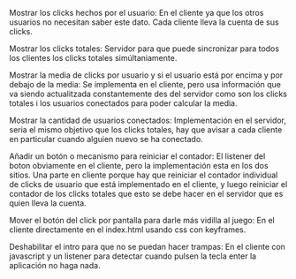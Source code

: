 Mostrar los clicks hechos por el usuario: En el cliente ya que los otros usuarios no necesitan saber este dato. Cada cliente lleva la cuenta de sus clicks.

Mostrar los clicks totales: Servidor para que puede sincronizar para todos los clientes los clicks totales simúltaniamente.

Mostrar la media de clicks por usuario y si el usuario está por encima y por debajo de la media: Se implementa en el cliente, pero usa información que va siendo actualitzada constantemente des del servidor como son los clicks totales i los usuarios conectados para poder calcular la media.

Mostrar la cantidad de usuarios conectados: Implementación en el servidor, seria el mismo objetivo que los clicks totales, hay que avisar a cada cliente en particular cuando alguien nuevo se ha conectado.

Añadir un botón o mecanismo para reiniciar el contador: El listener del boton obviamente en el cliente, pero la implementación esta en los dos sitios. Una parte en cliente porque hay que reiniciar el contador individual de clicks de usuario que está implementado en el cliente, y luego reiniciar el contador de los clicks totales que esto se debe hacer en el servidor que es quien lleva la cuenta.

Mover el botón del click por pantalla para darle más vidilla al juego: En el cliente directamente en el index.html usando css con keyframes.

Deshabilitar el intro para que no se puedan hacer trampas: En el cliente con javascript y un listener para detectar cuando pulsen la tecla enter la aplicación no haga nada.